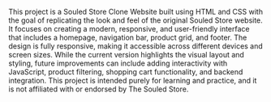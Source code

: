 This project is a Souled Store Clone Website built using HTML and CSS with the goal of replicating the look and feel of the original Souled Store website. It focuses on creating a modern, responsive, and user-friendly interface that includes a homepage, navigation bar, product grid, and footer. The design is fully responsive, making it accessible across different devices and screen sizes. While the current version highlights the visual layout and styling, future improvements can include adding interactivity with JavaScript, product filtering, shopping cart functionality, and backend integration. This project is intended purely for learning and practice, and it is not affiliated with or endorsed by The Souled Store.
